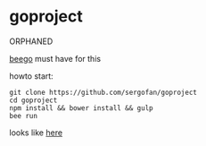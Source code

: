 # goproject
ORPHANED

<a href="https://github.com/astaxie/beego" target="_blank">beego</a> must have for this

howto start:

```
git clone https://github.com/sergofan/goproject
cd goproject
npm install && bower install && gulp
bee run
```
looks like <a href="http://sergofan.github.io/AngularStrap.Ui-Router.Example" target="_blank">here</a>
